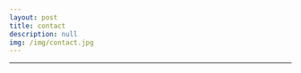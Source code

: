 ```yaml
---
layout: post
title: contact
description: null
img: /img/contact.jpg
---
```


***

<link rel="stylesheet" href="https://cdn.rawgit.com/jpswalsh/academicons/master/css/academicons.min.css">
<!-- above source for Academicons, such as for ResearchGate, and the like -->

<br>

<span class="contacticon center">
	<a href="mailto:jared.desjardins@colorado.edu" title="Email"><i class="fa fa-envelope"></i></a>
	<a href="http://www.colorado.edu/linguistics/jared-desjardins" title="CU Linguistics Directory Listing"><i class="fas fa-bars"></i></a>
	<a href="http://www.linkedin.com/in/jareddesjardins/" title="LinkedIn" target="_blank"><i class="fa fa-linkedin"></i></a>
	<a href="http://www.researchgate.net/profile/Jared_Desjardins" title="ResearchGare"><i class="ai ai-researchgate"></i></a>
	<!-- <a href="http://github.com/jared-desjardins" title="GitHub"><i class="fa fa-github-square"></i></a> -->
</span>
